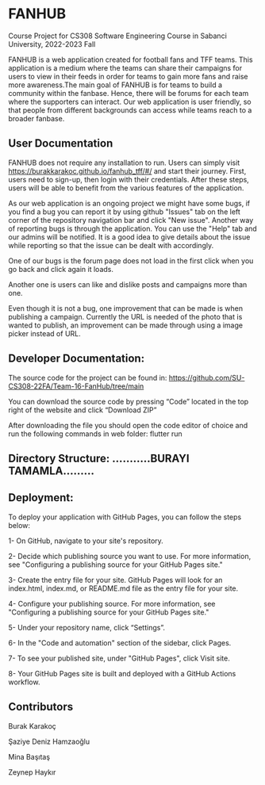 # FANHUB

Course Project for CS308 Software Engineering Course in Sabanci University, 2022-2023 Fall

FANHUB is a web application created for football fans and TFF teams. This application is a medium where the teams can share their campaigns for users to view in their feeds in order for teams to gain more fans and raise more awareness.The main goal of FANHUB is for teams to build a community within the fanbase. Hence, there will be forums for each team where the supporters can interact. Our web application is user friendly, so that people from different backgrounds can access while teams reach to a broader fanbase.


## User Documentation

FANHUB does not require any installation to run. Users can simply visit https://burakkarakoc.github.io/fanhub_tff/#/ and start their journey. First, users need to sign-up, then login with their credentials. After these steps, users will be able to benefit from the various features of the application.

As our web application is an ongoing project we might have some bugs, if you find a bug you can report it by using github "Issues" tab on the left corner of the repository navigation bar and click "New issue". Another way of reporting bugs is through the application. You can use the "Help" tab and our admins will be notified.
It is a good idea to give details about the issue while reporting so that the issue can be dealt with accordingly.

One of our bugs is the forum page does not load in the first click when you go back and click again it loads.

Another one is users can like and dislike posts and campaigns more than one.

Even though it is not a bug, one improvement that can be made is when publishing a campaign. Currently the URL is needed of the photo that is wanted to publish, an improvement can be made through using a image picker instead of URL. 

## Developer Documentation:

The source code for the project can be found in: https://github.com/SU-CS308-22FA/Team-16-FanHub/tree/main 

You can download the source code by pressing “Code” located in the top right of the website and click “Download ZIP”

After downloading the file you should open the code editor of choice and run the following commands in web folder: flutter run

## Directory Structure:  ………..BURAYI TAMAMLA………

## Deployment:
To deploy your application with GitHub Pages, you can follow the steps below:

1- On GitHub, navigate to your site's repository.

2- Decide which publishing source you want to use. For more information, see "Configuring a publishing source for your GitHub Pages site."

3- Create the entry file for your site. GitHub Pages will look for an index.html, index.md, or README.md file as the entry file for your site.

4- Configure your publishing source. For more information, see "Configuring a publishing source for your GitHub Pages site."

5- Under your repository name, click “Settings”.

6- In the "Code and automation" section of the sidebar, click  Pages.

7- To see your published site, under "GitHub Pages", click  Visit site.

8- Your GitHub Pages site is built and deployed with a GitHub Actions workflow.


## Contributors
Burak Karakoç

Şaziye Deniz Hamzaoğlu

Mina Başıtaş

Zeynep Haykır


